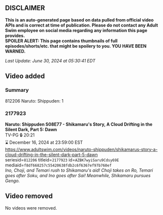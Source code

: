 ## DISCLAIMER
**This is an auto-generated page based on data pulled from official video APIs and is correct at time of publication. Please do not contact any Adult Swim employee on social media regarding any information this page provides.**  
**SPOILER ALERT: This page contains thumbnails of full episodes/shorts/etc. that might be spoilery to you. YOU HAVE BEEN WARNED.**  

_Last Update: June 30, 2024 at 05:30:41 EDT_
## Video added
### Summary
812206 Naruto: Shippuden: 1  
### 2177923
**Naruto: Shippuden S08E77 - Shikamaru's Story, A Cloud Drifting in the Silent Dark, Part 5: Dawn**  
TV-PG 🔒 20:21  
⌛ December 16, 2024 at 23:59:00 EST  
https://www.adultswim.com/videos/naruto-shippuden/shikamarus-story-a-cloud-drifting-in-the-silent-dark-part-5-dawn  
seriesid=`812206` titleid=`2177923` id=`AZBK7wyiSaru9Cdsy69E` mediaid=`f8df668257c55420638fdb2c6f6367ef97b760ef`  
_Ino, Choji, and Temari rush to Shikamaru's aid! Choji takes on Ro, Temari goes after Soku, and Ino goes after Sai! Meanwhile, Shikamaru pursues Gengo._  
## Video removed
No videos were removed.  
